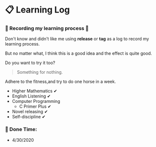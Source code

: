 # 📋 Learning Log
### 📝 Recording my learning process 🎯
Don't know and didn't like me using **release** or **tag** as a log to record my learning process.

But no matter what, I think this is a good idea and the effect is quite good.

Do you want to try it too?

>Something for nothing.

Adhere to the fitness,and try to do one horse in a week.

- Higher Mathematics ✔
- English Listening ✔
- Computer Programming
  - C Primer Plus ✔
- Novel releasing ✔
- Self-discipline ✔

### 📅 Done Time:
- 4/30/2020
